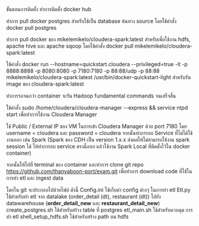 ขั้นตอนการติดตั้ง
ทำการติดตั้ง docker hub 

ทำการ pull docker postgres  สำหรับใช้เป็น   database ต้นทาง source โดยใช้คำสั่ง  docker pull postgres

ทำการ pull docker ของ mikelemikelo/cloudera-spark:latest สำหรับเพื่อใช้งาน  hdfs, apache hive และ apache sqoop โดยใช้คำสั่ง docker pull mikelemikelo/cloudera-spark:latest

ใช้คำสั่ง docker run --hostname=quickstart.cloudera --privileged=true -it -p 8888:8888 -p
8080:8080 -p 7180:7180 -p 88:88/udp -p 88:88 mikelemikelo/cloudera-spark:latest /usr/bin/docker-quickstart-light สำหรับรัน image ของ cloudera-spark:latest

ทำการรอจนกว่า container จะรัน Hadoop fundamental commands จนเสร็จสิ้น

ใช้คำสั่ง sudo /home/cloudera/cloudera-manager --express && service ntpd start เพื่อทำการใช้งาน Cloudera Manager

ใช้ Public / External IP ของ VM ในการเข้า Cloudera Manager ด้วย port 7180 โดย username = cloudera และ password = cloudera
จากนั้นทำการลบ Service ที่ไม่ได้ใช้งานออก เช่น Spark (Spark ของ CDH เป็น version 1.x.x ส่งผลให้ไม่สามารถใช้งาน spark session ได้ ให้ทำการลบ service ตรงนี้ออก แล้วใช้งาน Spark Local ที่ติดตั้งไว้ใน docker container)

จากนั้นให้ไปที่  terminal  ของ container และทำการ clone git repo https://github.com/thanyaboon-port/exam.git เพื่อทำการ download code ที่ใช้ในการทำ etl และ ingest data 

โดยใน git จะประกอบไปด้วยไฟล์ ดังนี้
Config.ini ใช้เก็บค่า config ต่างๆ ในการทำ etl
Etl.py ใช้สำหรับทำ etl จาก datalake (order_detail (dt), restaurant (dt)) ไปยัง datawarehouse (__order_detail_new__ และ __restaurant_detail_new__)
create_postgres.sh ใช้สำหรับสร้าง table ที่ postgres
etl_main.sh ใช้สำหรับควบคุม การทำ etl
shell_setup_hdfs.sh ใช้สำหรับสร้าง path บน hdfs







 
 





